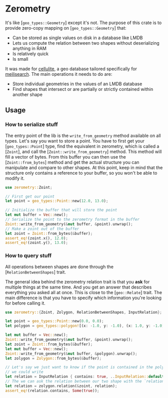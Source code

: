 # Zerometry

It's like [`geo_types::Geometry`] except it's not.
The purpose of this crate is to provide zero-copy mapping on [`geo_types::Geometry`] that:
- Can be stored as single values on disk in a database like LMDB
- Lets us compute the relation between two shapes without deserializing anything in RAM
- Is relatively quick
- Is small

It was made for [cellulite](https://github.com/meilisearch/cellulite), a geo database
tailored specifically for [meilisearch](https://github.com/meilisearch/meilisearch).
The main operations it needs to do are:
- Store individual geometries in the values of an LMDB database
- Find shapes that intersect or are partially or strictly contained within another shape

## Usage

### How to serialize stuff

The entry point of the lib is the `write_from_geometry` method available on all types.
Let's say you want to store a point. You have to first get your [`geo_types::Point`] type,
find the equivalent in zerometry, which is called a [`Zoint`], and call the
[`Zoint::write_from_geometry`] method. This method will fill a vector of bytes.
From this buffer you can then use the [`Zoint::from_bytes`] method and get the actual
structure you can manipulate and compare to other shapes.
At this point, keep in mind that the structure only contains a reference to your buffer,
so you won't be able to modify it. 

```rust
use zerometry::Zoint;

// First get our point
let point = geo_types::Point::new(12.0, 13.0);

// Initialize the buffer that will store the point
let mut buffer = Vec::new();
// Serialize the point to the zerometry format in the buffer
Zoint::write_from_geometry(&mut buffer, &point).unwrap();
// Make a zoint out of the buffer
let zoint = Zoint::from_bytes(&buffer);
assert_eq!(zoint.x(), 12.0);
assert_eq!(zoint.y(), 13.0);
```

### How to query stuff

All operations between shapes are done through the [`RelationBetweenShapes`] trait.

The general idea behind the zerometry relation trait is that you **ask** for multiple things
at the same time.
And you get an answer that describes everything you asked all at once.
This is close to the [`geo::Relate`] trait.
The main difference is that you have to specify which information you're looking for before
calling it.

```rust
use zerometry::{Zoint, Zolygon, RelationBetweenShapes, InputRelation};

let point = geo_types::Point::new(0.0, 0.0);
let polygon = geo_types::polygon![(x: -1.0, y: -1.0), (x: 1.0, y: -1.0), (x: 1.0, y: 1.0), (x: -1.0, y: 1.0)];

let mut buffer = Vec::new();
Zoint::write_from_geometry(&mut buffer, &point).unwrap();
let zoint = Zoint::from_bytes(&buffer);
let mut buffer = Vec::new();
Zoint::write_from_geometry(&mut buffer, &polygon).unwrap();
let zolygon = Zolygon::from_bytes(&buffer);

// Let's say we just want to know if the point is contained in the polygon,
// we could write
let relation = InputRelation { contains: true, ..InputRelation::default() };
// The we can ask the relation between our two shape with the `relation` method:
let relation = zolygon.relation(&zoint, relation);
assert_eq!(relation.contains, Some(true));
```